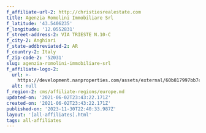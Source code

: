 ```yaml
---
f_affiliate-url-2: http://christiesrealestate.com
title: Agenzia Romolini Immobiliare Srl
f_latitude: '43.5406235'
f_longitude: '12.0552831'
f_street-address-2: VIA TRIESTE N.10-C­
f_city-2: Anghiari­
f_state-addbreviated-2: AR­
f_country-2: Italy
f_zip-code-2: '52031'
slug: agenzia-romolini-immobiliare-srl
f_affiliate-logo-2:
  url: >-
    https://development.nanproperties.com/assets/external/60b817997bb7c9717aad7901_6081e5587418b34dc2d6b03a_60785a48209967f18b5f2071_content_romoini-immobilare-christies-luxury-real-estate-tuscany-italy.jpeg
  alt: null
f_region-2: cms/affiliate-regions/europe.md
updated-on: '2021-06-02T23:43:22.171Z'
created-on: '2021-06-02T23:43:22.171Z'
published-on: '2023-11-30T22:40:33.987Z'
layout: '[all-affiliates].html'
tags: all-affiliates
---
```




